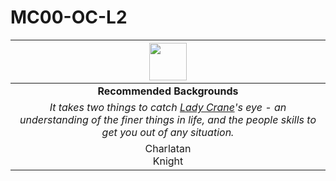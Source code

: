 # MC00-OC-L2

| <img src="../../../images/card-icons/lady-crane.png" height="60" /> |
|:---:|
| **Recommended Backgrounds** |
| *It takes two things to catch [Lady Crane](../../organisations/lady-crane.md)'s eye - an understanding of the finer things in life, and the people skills to get you out of any situation.* |
| Charlatan<br>Knight |
